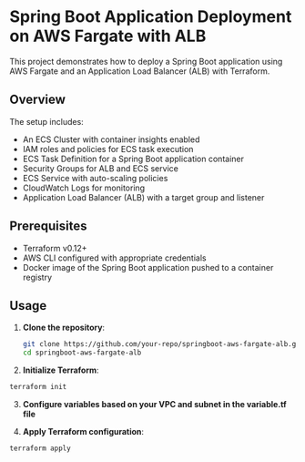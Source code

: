 # Spring Boot Application Deployment on AWS Fargate with ALB

This project demonstrates how to deploy a Spring Boot application using AWS Fargate and an Application Load Balancer (ALB) with Terraform.

## Overview

The setup includes:

- An ECS Cluster with container insights enabled
- IAM roles and policies for ECS task execution
- ECS Task Definition for a Spring Boot application container
- Security Groups for ALB and ECS service
- ECS Service with auto-scaling policies
- CloudWatch Logs for monitoring
- Application Load Balancer (ALB) with a target group and listener

## Prerequisites

- Terraform v0.12+
- AWS CLI configured with appropriate credentials
- Docker image of the Spring Boot application pushed to a container registry

## Usage

1. **Clone the repository**:

   ```bash
   git clone https://github.com/your-repo/springboot-aws-fargate-alb.git
   cd springboot-aws-fargate-alb
   ```
2. **Initialize Terraform**:

```bash
terraform init
```
3. **Configure variables based on your VPC and subnet in the variable.tf file**

4. **Apply Terraform configuration**:

```bash
terraform apply 
```
